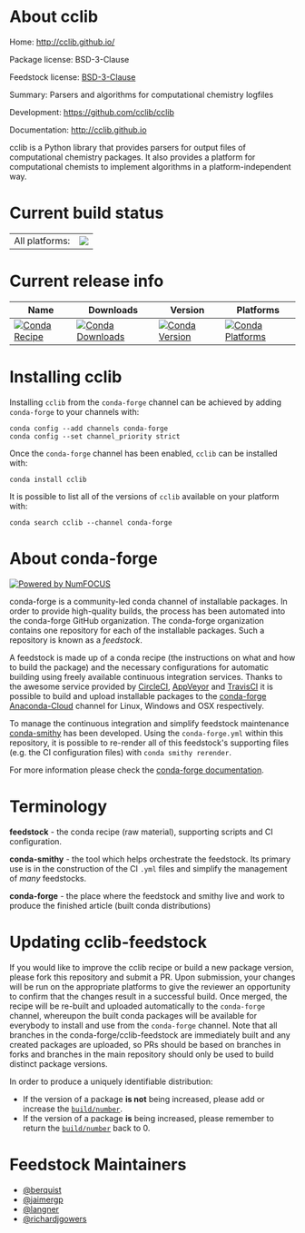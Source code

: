 About cclib
===========

Home: http://cclib.github.io/

Package license: BSD-3-Clause

Feedstock license: [BSD-3-Clause](https://github.com/conda-forge/cclib-feedstock/blob/master/LICENSE.txt)

Summary: Parsers and algorithms for computational chemistry logfiles

Development: https://github.com/cclib/cclib

Documentation: http://cclib.github.io

cclib is a Python library that provides parsers for output files of
computational chemistry packages. It also provides a platform for
computational chemists to implement algorithms in a
platform-independent way.


Current build status
====================


<table><tr><td>All platforms:</td>
    <td>
      <a href="https://dev.azure.com/conda-forge/feedstock-builds/_build/latest?definitionId=2583&branchName=master">
        <img src="https://dev.azure.com/conda-forge/feedstock-builds/_apis/build/status/cclib-feedstock?branchName=master">
      </a>
    </td>
  </tr>
</table>

Current release info
====================

| Name | Downloads | Version | Platforms |
| --- | --- | --- | --- |
| [![Conda Recipe](https://img.shields.io/badge/recipe-cclib-green.svg)](https://anaconda.org/conda-forge/cclib) | [![Conda Downloads](https://img.shields.io/conda/dn/conda-forge/cclib.svg)](https://anaconda.org/conda-forge/cclib) | [![Conda Version](https://img.shields.io/conda/vn/conda-forge/cclib.svg)](https://anaconda.org/conda-forge/cclib) | [![Conda Platforms](https://img.shields.io/conda/pn/conda-forge/cclib.svg)](https://anaconda.org/conda-forge/cclib) |

Installing cclib
================

Installing `cclib` from the `conda-forge` channel can be achieved by adding `conda-forge` to your channels with:

```
conda config --add channels conda-forge
conda config --set channel_priority strict
```

Once the `conda-forge` channel has been enabled, `cclib` can be installed with:

```
conda install cclib
```

It is possible to list all of the versions of `cclib` available on your platform with:

```
conda search cclib --channel conda-forge
```


About conda-forge
=================

[![Powered by NumFOCUS](https://img.shields.io/badge/powered%20by-NumFOCUS-orange.svg?style=flat&colorA=E1523D&colorB=007D8A)](http://numfocus.org)

conda-forge is a community-led conda channel of installable packages.
In order to provide high-quality builds, the process has been automated into the
conda-forge GitHub organization. The conda-forge organization contains one repository
for each of the installable packages. Such a repository is known as a *feedstock*.

A feedstock is made up of a conda recipe (the instructions on what and how to build
the package) and the necessary configurations for automatic building using freely
available continuous integration services. Thanks to the awesome service provided by
[CircleCI](https://circleci.com/), [AppVeyor](https://www.appveyor.com/)
and [TravisCI](https://travis-ci.com/) it is possible to build and upload installable
packages to the [conda-forge](https://anaconda.org/conda-forge)
[Anaconda-Cloud](https://anaconda.org/) channel for Linux, Windows and OSX respectively.

To manage the continuous integration and simplify feedstock maintenance
[conda-smithy](https://github.com/conda-forge/conda-smithy) has been developed.
Using the ``conda-forge.yml`` within this repository, it is possible to re-render all of
this feedstock's supporting files (e.g. the CI configuration files) with ``conda smithy rerender``.

For more information please check the [conda-forge documentation](https://conda-forge.org/docs/).

Terminology
===========

**feedstock** - the conda recipe (raw material), supporting scripts and CI configuration.

**conda-smithy** - the tool which helps orchestrate the feedstock.
                   Its primary use is in the construction of the CI ``.yml`` files
                   and simplify the management of *many* feedstocks.

**conda-forge** - the place where the feedstock and smithy live and work to
                  produce the finished article (built conda distributions)


Updating cclib-feedstock
========================

If you would like to improve the cclib recipe or build a new
package version, please fork this repository and submit a PR. Upon submission,
your changes will be run on the appropriate platforms to give the reviewer an
opportunity to confirm that the changes result in a successful build. Once
merged, the recipe will be re-built and uploaded automatically to the
`conda-forge` channel, whereupon the built conda packages will be available for
everybody to install and use from the `conda-forge` channel.
Note that all branches in the conda-forge/cclib-feedstock are
immediately built and any created packages are uploaded, so PRs should be based
on branches in forks and branches in the main repository should only be used to
build distinct package versions.

In order to produce a uniquely identifiable distribution:
 * If the version of a package **is not** being increased, please add or increase
   the [``build/number``](https://docs.conda.io/projects/conda-build/en/latest/resources/define-metadata.html#build-number-and-string).
 * If the version of a package **is** being increased, please remember to return
   the [``build/number``](https://docs.conda.io/projects/conda-build/en/latest/resources/define-metadata.html#build-number-and-string)
   back to 0.

Feedstock Maintainers
=====================

* [@berquist](https://github.com/berquist/)
* [@jaimergp](https://github.com/jaimergp/)
* [@langner](https://github.com/langner/)
* [@richardjgowers](https://github.com/richardjgowers/)

